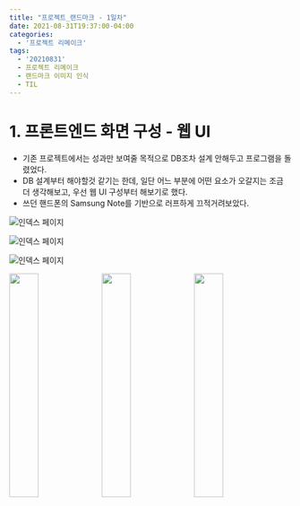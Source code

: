 ```yaml
---
title: "프로젝트_랜드마크 - 1일차"
date: 2021-08-31T19:37:00-04:00
categories:
  - '프로젝트 리메이크'
tags:
  - '20210831'
  - 프로젝트 리메이크
  - 랜드마크 이미지 인식
  - TIL
---
```




# 1. 프론트엔드 화면 구성 - 웹 UI
  * 기존 프로젝트에서는 성과만 보여줄 목적으로 DB조차 설계 안해두고 프로그램을 돌렸었다.
  * DB 설계부터 해야할것 같기는 한데, 일단 어느 부분에 어떤 요소가 오갈지는 조금 더 생각해보고, 우선 웹 UI 구성부터 해보기로 했다.
  * 쓰던 핸드폰의 Samsung Note를 기반으로 러프하게 끄적거려보았다.

  ![인덱스 페이지](https://1geraldine1.github.io/assets/images/Landmark/GUI_ROUGH/index_page.jpg)

  ![인덱스 페이지](https://1geraldine1.github.io/assets/images/Landmark/GUI_ROUGH/image_upload.jpg)

  ![인덱스 페이지](https://1geraldine1.github.io/assets/images/Landmark/GUI_ROUGH/result_page.jpg)

  <img src="https://1geraldine1.github.io/assets/images/Landmark/GUI_ROUGH/index_page.jpg" style="width:32%" />

  <img src="https://1geraldine1.github.io/assets/images/Landmark/GUI_ROUGH/image_upload.jpg" style="width:32%" />

  <img src="https://1geraldine1.github.io/assets/images/Landmark/GUI_ROUGH/result_page.jpg" style="width:32%" />
